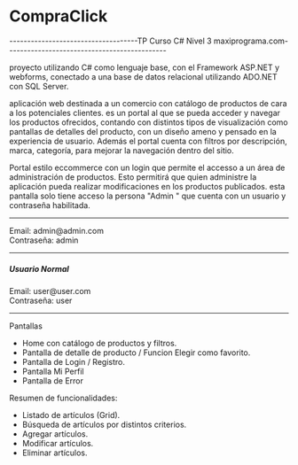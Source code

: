 # CompraClick

------------------------------------TP Curso C# Nivel 3 maxiprograma.com---------------------------------------------

proyecto utilizando C# como lenguaje base, con el Framework ASP.NET y webforms, conectado a una base de datos relacional utilizando ADO.NET con SQL Server.

aplicación web destinada a un comercio con catálogo de  productos de cara a los potenciales clientes. es un portal al que se pueda acceder y navegar los productos ofrecidos, contando con distintos tipos de visualización como pantallas de detalles del producto, con un diseño ameno y pensado en la experiencia de usuario. Además el portal cuenta con filtros por descripción, marca, categoría, para mejorar la navegación dentro del sitio. 



 
 Portal estilo eccommerce con un login que permite el accesso a un área de administración de productos. Esto permitirá que quien administre la aplicación pueda realizar modificaciones en los productos publicados. 
 esta pantalla solo  tiene acceso la persona "Admin " que cuenta  con un usuario y contraseña habilitada.


<hr>
<h5<Admin: </h5>    
Email: admin@admin.com  <br>
Contraseña: admin <br>

<hr>
<h5>Usuario Normal</h5>
Email: user@user.com <br>
Contraseña: user <br>
 <hr>

Pantallas

- Home con catálogo de productos y filtros.
- Pantalla de detalle de producto / Funcion Elegir como favorito.
- Pantalla de Login / Registro.
- Pantalla Mi Perfil 
- Pantalla de Error

Resumen de funcionalidades:

- Listado de artículos (Grid).
- Búsqueda de artículos por distintos criterios.
- Agregar artículos.
- Modificar artículos.
- Eliminar artículos.

